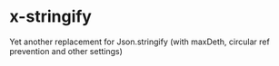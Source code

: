 # x-stringify
Yet another replacement for Json.stringify (with maxDeth, circular ref prevention and other settings) 
